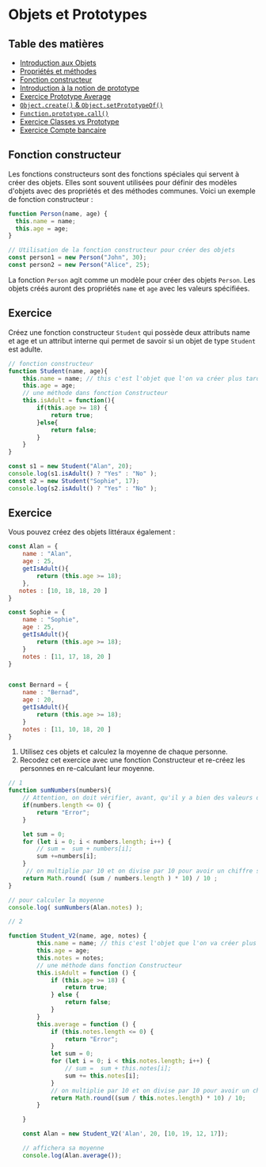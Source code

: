 # Objets et Prototypes

## Table des matières

- [Introduction aux Objets](#introduction-aux-objets)
- [Propriétés et méthodes](#propriétés-et-méthodes)
- [Fonction constructeur](#fonction-constructeur)
- [Introduction à la notion de prototype](#introduction-à-la-notion-de-prototype)
- [Exercice Prototype Average](#exercice-prototype-average)
- [`Object.create()` & `Object.setPrototypeOf()`](#objectcreate--objectsetprototype)
- [`Function.prototype.call()`](#functionprototypecall)
- [Exercice Classes vs Prototype](#exercice-classes-vs-prototype)
- [Exercice Compte bancaire](#exercice-compte-bancaire)


## Fonction constructeur

Les fonctions constructeurs sont des fonctions spéciales qui servent à créer des objets. Elles sont souvent utilisées pour définir des modèles d'objets avec des propriétés et des méthodes communes. Voici un exemple de fonction constructeur :

```javascript
function Person(name, age) {
  this.name = name;
  this.age = age;
}

// Utilisation de la fonction constructeur pour créer des objets
const person1 = new Person("John", 30);
const person2 = new Person("Alice", 25);

```

La fonction `Person` agit comme un modèle pour créer des objets `Person`. Les objets créés auront des propriétés `name` et `age` avec les valeurs spécifiées.


## Exercice 

Créez une fonction constructeur `Student` qui possède deux attributs name et age et un attribut interne qui permet de savoir si un objet de type `Student` est adulte.

```js
// fonction constructeur 
function Student(name, age){
    this.name = name; // this c'est l'objet que l'on va créer plus tard 
    this.age = age;
    // une méthode dans fonction Constructeur 
    this.isAdult = function(){
        if(this.age >= 18) {
            return true;
        }else{
            return false;
        }
    }
}

const s1 = new Student("Alan", 20);
console.log(s1.isAdult() ? "Yes" : "No" );
const s2 = new Student("Sophie", 17);
console.log(s2.isAdult() ? "Yes" : "No" );
```

## Exercice 

Vous pouvez créez des objets littéraux également :

```js
const Alan = {
    name : "Alan",
    age : 25,
    getIsAdult(){
        return (this.age >= 18);
    },
   notes : [10, 18, 18, 20 ]
}

const Sophie = {
    name : "Sophie",
    age : 25,
    getIsAdult(){
        return (this.age >= 18);
    }
    notes : [11, 17, 18, 20 ]
}


const Bernard = {
    name : "Bernad",
    age : 20,
    getIsAdult(){
        return (this.age >= 18);
    }
    notes : [11, 10, 18, 20 ]
}

```

1. Utilisez ces objets et calculez la moyenne de chaque personne.
2. Recodez cet exercice avec une fonction Constructeur et re-créez les personnes en re-calculant leur moyenne. 

```js
// 1
function sumNumbers(numbers){
    // Attention, on doit vérifier, avant, qu'il y a bien des valeurs dans le tableau.
    if(numbers.length <= 0) {
        return "Error";
    }

    let sum = 0;
    for (let i = 0; i < numbers.length; i++) {
        // sum =  sum + numbers[i];
        sum +=numbers[i];
    }
     // on multiplie par 10 et on divise par 10 pour avoir un chiffre significatif après la virgule.
    return Math.round( (sum / numbers.length ) * 10) / 10 ;
}

// pour calculer la moyenne
console.log( sumNumbers(Alan.notes) );

// 2

function Student_V2(name, age, notes) {
        this.name = name; // this c'est l'objet que l'on va créer plus tard 
        this.age = age;
        this.notes = notes;
        // une méthode dans fonction Constructeur 
        this.isAdult = function () {
            if (this.age >= 18) {
                return true;
            } else {
                return false;
            }
        }
        this.average = function () {
            if (this.notes.length <= 0) {
                return "Error";
            }
            let sum = 0;
            for (let i = 0; i < this.notes.length; i++) {
                // sum =  sum + this.notes[i];
                sum += this.notes[i];
            }
            // on multiplie par 10 et on divise par 10 pour avoir un chiffre significatif après la virgule.
            return Math.round((sum / this.notes.length) * 10) / 10;
        }

    }

    const Alan = new Student_V2('Alan', 20, [10, 19, 12, 17]);

    // affichera sa moyenne
    console.log(Alan.average());
```

